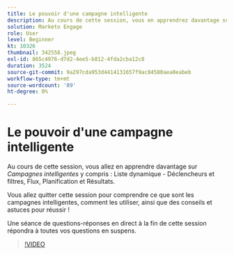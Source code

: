 ```yaml
---
title: Le pouvoir d'une campagne intelligente
description: Au cours de cette session, vous en apprendrez davantage sur les campagnes intelligentes, notamment la liste dynamique - Déclencheurs et filtres, Flux, Planification et Résultats.
solution: Marketo Engage
role: User
level: Beginner
kt: 10326
thumbnail: 342558.jpeg
exl-id: 865c4976-d7d2-4ee5-b812-4fda2cba12c8
duration: 3524
source-git-commit: 9a297cda953d4414131657f9ac84580aea0eabeb
workflow-type: tm+mt
source-wordcount: '89'
ht-degree: 0%

---
```


# Le pouvoir d&#39;une campagne intelligente

Au cours de cette session, vous allez en apprendre davantage sur *Campagnes intelligentes* y compris : Liste dynamique - Déclencheurs et filtres, Flux, Planification et Résultats.

Vous allez quitter cette session pour comprendre ce que sont les campagnes intelligentes, comment les utiliser, ainsi que des conseils et astuces pour réussir !

Une séance de questions-réponses en direct à la fin de cette session répondra à toutes vos questions en suspens.

>[!VIDEO](https://video.tv.adobe.com/v/342558/?quality=12&learn=on)
